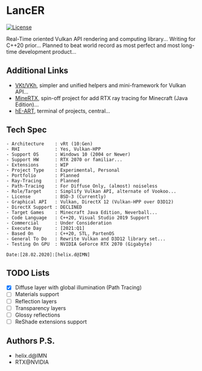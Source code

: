 # LancER

[![License](https://img.shields.io/badge/License-BSD%203--Clause-blue.svg)](https://opensource.org/licenses/BSD-3-Clause)

Real-Time oriented Vulkan API rendering and computing library...
Writing for C++20 prior...
Planned to beat world record as most perfect and most long-time development product...

## Additional Links

- [VKt/VKh](https://github.com/world8th/vkt), simpler and unified helpers and mini-framework for Vulkan API...
- [MineRTX](https://github.com/hyperearth/MineRTX), spin-off project for add RTX ray tracing for Minecraft (Java Edition)...
- [hE-ART](https://github.com/hyperearth/hE-ART), terminal of projects, central...

## Tech Spec

```MD
- Architecture    : vRt (10:Gen)
- RHI             : Yes, Vulkan-HPP
- Support OS      : Windows 10 (2004 or Newer)
- Support HW      : RTX 2070 or familiar...
- Extensions      : WIP
- Project Type    : Experimental, Personal
- Portfolio       : Planned
- Ray-Tracing     : Planned
- Path-Tracing    : For Diffuse Only, (almost) noiseless
- Role/Target     : Simplify Vulkan API, alternate of Vookoo...
- License         : BSD-3 (Currently)
- Graphical API   : Vulkan, DirectX 12 (Vulkan-HPP over D3D12)
- DirectX Support : DECLINED
- Target Games    : Minecraft Java Edition, Neverball...
- Code Language   : C++20, Visual Studio 2019 Support
- Commercial      : Under Consideration
- Execute Day     : [2021:Q1]
- Based On        : C++20, STL, PartenOS
- General To Do   : Rewrite Vulkan and D3D12 library set...
- Testing On GPU  : NVIDIA GeForce RTX 2070 (Gigabyte)

Date:[28.02.2020]:[helix.d@IMN]
```

## TODO Lists

- [x] Diffuse layer with global illumination (Path Tracing)
- [ ] Materials support
- [ ] Reflection layers
- [ ] Transparency layers
- [ ] Glossy reflections
- [ ] ReShade extensions support

## Authors P.S.

- helix.d@IMN
- RTX@NVIDIA
